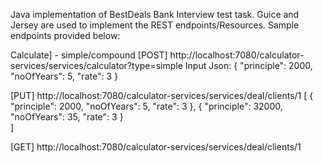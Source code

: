 Java implementation of BestDeals Bank Interview test task. Guice and Jersey are used to implement the REST endpoints/Resources. Sample endpoints provided below:

Calculate] - simple/compound
[POST]
http://localhost:7080/calculator-services/services/calculator?type=simple
Input Json:
{
  "principle": 2000,
  "noOfYears": 5,
  "rate": 3
}

[PUT]
http://localhost:7080/calculator-services/services/deal/clients/1
[
  {
    "principle": 2000,
    "noOfYears": 5,
    "rate": 3
  },
  {
    "principle": 32000,
    "noOfYears": 35,
    "rate": 3
  }  
]

[GET]
http://localhost:7080/calculator-services/services/deal/clients/1

